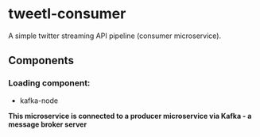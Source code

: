 # tweetl-consumer

A simple twitter streaming API pipeline (consumer microservice).

## Components
### Loading component:
- kafka-node


**This microservice is connected to a producer microservice via Kafka - a message broker server**
